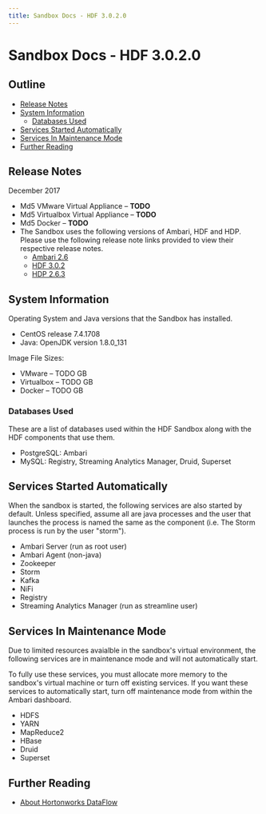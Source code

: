 ```yaml
---
title: Sandbox Docs - HDF 3.0.2.0
---
```


# Sandbox Docs - HDF 3.0.2.0

## Outline

-   [Release Notes](#release-notes)
-   [System Information](#system-information)
    -   [Databases Used](#databases-used)
-   [Services Started Automatically](#services-started-automatically)
-   [Services In Maintenance Mode](#services-in-maintenance-mode)
-   [Further Reading](#further-reading)

## Release Notes

December 2017
-   Md5 VMware Virtual Appliance – **TODO**
-   Md5 Virtualbox Virtual Appliance – **TODO**
-   Md5 Docker – **TODO**
-   The Sandbox uses the following versions of Ambari, HDF and HDP. Please use the following release note links provided to view their respective release notes.
    -   [Ambari 2.6](https://docs.hortonworks.com/HDPDocuments/Ambari-2.6.0.0/bk_ambari-release-notes/content/ch_relnotes-ambari-2.6.0.0.html)
    -   [HDF 3.0.2](https://docs.hortonworks.com/HDPDocuments/HDF3/HDF-3.0.2/bk_release-notes/content/ch_hdf_relnotes.html)
    -   [HDP 2.6.3](https://docs.hortonworks.com/HDPDocuments/HDP2/HDP-2.6.3/bk_release-notes/content/ch_relnotes.html)

## System Information

Operating System and Java versions that the Sandbox has installed.
-   CentOS release 7.4.1708
-   Java: OpenJDK version 1.8.0_131

Image File Sizes:
-   VMware – TODO GB
-   Virtualbox – TODO GB
-   Docker – TODO GB

### Databases Used

These are a list of databases used within the HDF Sandbox along with the HDF components that use them.

-   PostgreSQL: Ambari
-   MySQL: Registry, Streaming Analytics Manager, Druid, Superset

## Services Started Automatically

When the sandbox is started, the following services are also started by default. Unless specified, assume all are java processes and the user that launches the process is named the same as the component (i.e. The Storm process is run by the user "storm").

-   Ambari Server (run as root user)
-   Ambari Agent (non-java)
-   Zookeeper
-   Storm
-   Kafka
-   NiFi
-   Registry
-   Streaming Analytics Manager (run as streamline user)

## Services In Maintenance Mode

Due to limited resources avaialble in the sandbox's virtual environment, the following services are in maintenance mode and will not automatically start.

To fully use these services, you must allocate more memory to the sandbox's virtual machine or turn off existing services.  If you want these services to automatically start, turn off maintenance mode from within the Ambari dashboard.

-   HDFS
-   YARN
-   MapReduce2
-   HBase
-   Druid
-   Superset

## Further Reading
-   [About Hortonworks DataFlow](https://hortonworks.com/products/data-center/hdf/)
